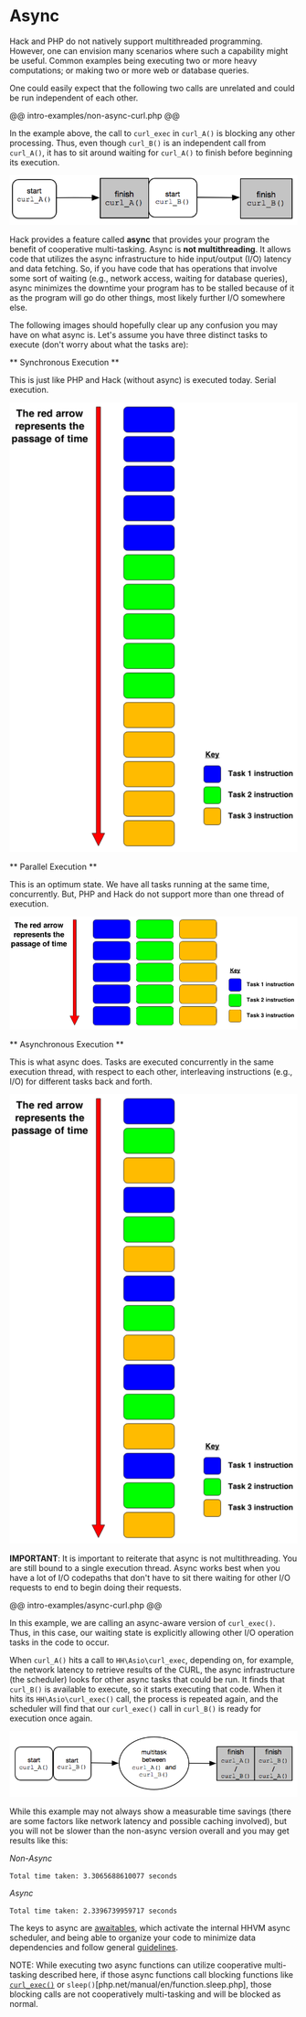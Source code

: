 # Async

Hack and PHP do not natively support multithreaded programming. However, one can envision many scenarios where such a capability might be useful. Common examples being executing two or more heavy computations; or making two or more web or database queries. 

One could easily expect that the following two calls are unrelated and could be run independent of each other. 

@@ intro-examples/non-async-curl.php @@

In the example above, the call to `curl_exec` in `curl_A()` is blocking any other processing. Thus, even though `curl_B()` is an independent call from `curl_A()`, it has to sit around waiting for `curl_A()` to finish before beginning its execution.

![No Async](images/no-async.png)

Hack provides a feature called **async** that provides your program the benefit of cooperative multi-tasking. Async is **not multithreading**. It allows code that utilizes the async infrastructure to hide input/output (I/O) latency and data fetching. So, if you have code that has operations that involve some sort of waiting (e.g., network access, waiting for database queries), async minimizes the downtime your program has to be stalled because of it as the program will go do other things, most likely further I/O somewhere else.

The following images should hopefully clear up any confusion you may have on what async is. Let's assume you have three distinct tasks to execute (don't worry about what the tasks are):

** Synchronous Execution **

This is just like PHP and Hack (without async) is executed today. Serial execution.

![Synchronous](images/synchronous.png)

** Parallel Execution **

This is an optimum state. We have all tasks running at the same time, concurrently. But, PHP and Hack do not support more than one thread of execution.

![Parallel](images/parallel.png)

** Asynchronous Execution **

This is what async does. Tasks are executed concurrently in the same execution thread, with respect to each other, interleaving instructions (e.g., I/O) for different tasks back and forth.

![Asynchronous](images/asynchronous.png)

**IMPORTANT**: It is important to reiterate that async is not multithreading. You are still bound to a single execution thread. Async works best when you have a lot of I/O codepaths that don't have to sit there waiting for other I/O requests to end to begin doing their requests.

@@ intro-examples/async-curl.php @@

In this example, we are calling an async-aware version of `curl_exec()`. Thus, in this case, our waiting state is explicitly allowing other I/O operation tasks in the code to occur.

When `curl_A()` hits a call to `HH\Asio\curl_exec`, depending on, for example, the network latency to retrieve results of the CURL, the async infrastructure (the scheduler) looks for other async tasks that could be run. It finds that `curl_B()` is available to execute, so it starts executing that code. When it hits its `HH\Asio\curl_exec()` call, the process is repeated again, and the scheduler will find that our `curl_exec()` call in `curl_B()` is ready for execution once again.

![Async](images/async.png) 

While this example may not always show a measurable time savings (there are some factors like network latency and possible caching involved), but you will not be slower than the non-async version overall and you may get results like this:

*Non-Async*
```
Total time taken: 3.3065688610077 seconds
```

*Async*
```
Total time taken: 2.3396739959717 seconds
```

The keys to async are [awaitables](awaitables.md), which activate the internal HHVM async scheduler, and being able to organize your code to minimize data dependencies and follow general [guidelines](guidelines.md).

NOTE: While executing two async functions can utilize cooperative multi-tasking described here, if those async functions call blocking functions like [`curl_exec()`](php.net/manual/en/function.curl-exec.php) or `sleep()`[php.net/manual/en/function.sleep.php], those blocking calls are not cooperatively multi-tasking and will be blocked as normal.
